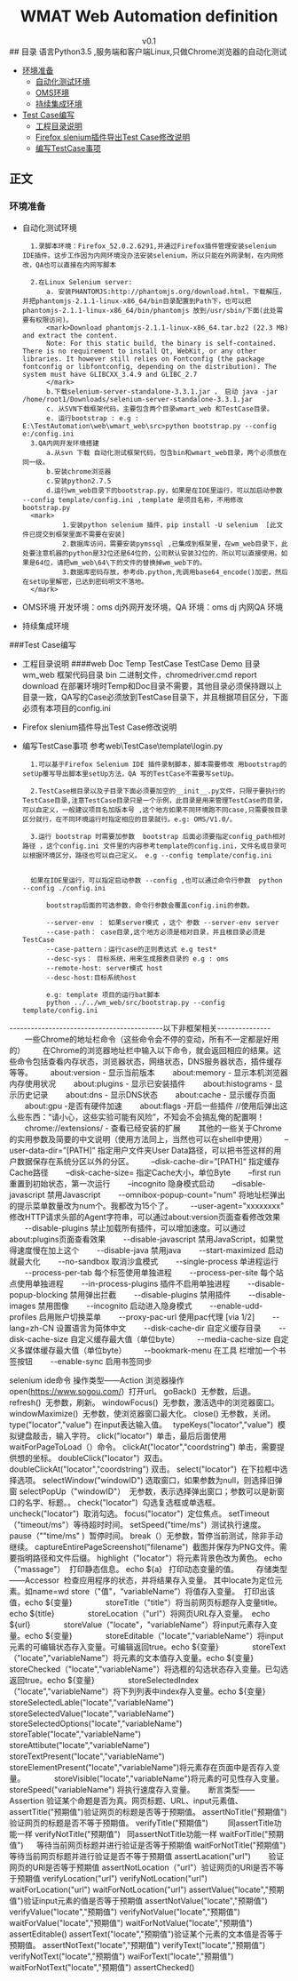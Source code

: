 <center><H1> WMAT Web Automation definition </H1>v0.1</center>
## 目录
语言Python3.5  ,服务端和客户端Linux,只做Chrome浏览器的自动化测试

* [环境准备](#env_pre)
    * [自动化测试环境](#auto_env)
    * [OMS环境](#OMS_env)
    * [持续集成环境](#jenkins_env)
* [Test Case编写](#Test_Case)
    * [工程目录说明](#project_directory)
    * [Firefox slenium插件导出Test Case修改说明](#selenium_ide)
    * [编写TestCase事项](#edit_testcase)

## 正文
### <a name="env_pre"></a>环境准备
* <a name="auto_env"></a>自动化测试环境

        1.录脚本环境：Firefox_52.0.2.6291,并通过Firefox插件管理安装selenium IDE插件。这步工作因为内网环境没办法安装selenium，所以只能在外网录制，在内网修改，QA也可以直接在内网写脚本

        2.在Linux Selenium server:
            a. 安装PHANTOMJS:http://phantomjs.org/download.html，下载解压，并把phantomjs-2.1.1-linux-x86_64/bin目录配置到Path下，也可以把phantomjs-2.1.1-linux-x86_64/bin/phantomjs 放到/usr/sbin/下面(此处需要有权限访问)。
            <mark>Download phantomjs-2.1.1-linux-x86_64.tar.bz2 (22.3 MB) and extract the content.
			Note: For this static build, the binary is self-contained. There is no requirement to install Qt, WebKit, or any other libraries. It however still relies on Fontconfig (the package fontconfig or libfontconfig, depending on the distribution). The system must have GLIBCXX_3.4.9 and GLIBC_2.7
			</mark>
            b.下载selenium-server-standalone-3.3.1.jar ， 启动 java -jar /home/root1/Downloads/selenium-server-standalone-3.3.1.jar
            c. 从SVN下载框架代码，主要包含两个目录wmart_web 和TestCase目录。
            e. 运行bootstrap : e.g : E:\TestAutomation\web\wmart_web\src>python bootstrap.py --config e:/config.ini
        3.QA内网开发环境搭建
            a.从svn 下载 自动化测试框架代码，包含bin和wmart_web目录，两个必须放在同一级。
            b.安装chrome浏览器
            c.安装python2.7.5
            d.运行wm_web目录下的bootstrap.py，如果是在IDE里运行，可以加启动参数 --config template/config.ini ,template 是项目名称，不用修改bootstrap.py
        <mark>
                1.安装python selenium 插件，pip install -U selenium  [此文件已提交到框架里面不需要在安装]
                2.数据库访问，需要安装pymssql ,已集成到框架里，在wm_web目录下，此处要注意机器的python是32位还是64位的，公司默认安装32位的，所以可以直接使用。如果是64位，请把wm_web\64\下的文件的替换掉wm_web下的。
                3.数据库密码存放，参考db.python,先调用base64_encode()加密，然后在setUp里解密，已达到密码明文不落地。
        </mark>


* <a name="oms_env"></a>OMS环境
开发环境：oms dj外网开发环境，QA 环境：oms dj 内网QA 环境
* <a name="jenkins_env"></a>持续集成环境


###<a name="Test_Case"></a>Test Case编写
* <a name="project_directory"></a>工程目录说明
####web
    Doc
    Temp
    TestCase  TestCase Demo 目录
    wm_web 框架代码目录
    bin 二进制文件，chromedriver.cmd
    report
    download
    在部署环境时Temp和Doc目录不需要，其他目录必须保持跟以上目录一致，QA写的Case必须放到TestCase目录下，并且根据项目区分，下面必须有本项目的config.ini

* <a name="selenium_ide"></a>Firefox slenium插件导出Test Case修改说明

* <a name="edit_testcase"></a>编写TestCase事项
    参考web\TestCase\template\login.py

        1.可以基于Firefox Selenium IDE 插件录制脚本，脚本需要修改 用bootstrap的setUp覆写导出脚本里setUp方法，QA 写的TestCase不需要写setUp。

        2.TestCase根目录以及子目录下面必须要加空的__init__.py文件，只限于要执行的TestCase目录,注意TestCase目录只是一个示例，此目录是用来管理TestCase的目录，可以自定义，一般建议项目名加版本号 ,这个地方如果不同环境跑不同case,只需要按目录区分就行，在不同环境运行时指定相应的目录就行。e.g: OMS/V1.0/。

        3.运行 bootstrap 时需要加参数  bootstrap 后面必须要指定config_path相对路径 ，这个config.ini 文件里的内容参考template的config.ini，文件名或目录可以根据环境区分，路径也可以自己定义。 e.g --config template/config.ini


        如果在IDE里运行，可以指定启动参数 --config ,也可以通过命令行参数  python --config ./config.ini

            bootstrap后面的可选参数，命令行参数会覆盖config.ini的参数。

            --server-env ： 如果server模式 ，这个 参数 --server-env server
            --case-path： case目录,这个地方必须是相对目录，并且根目录必须是TestCase
            --case-pattern：运行case的正则表达式 e.g test*
            --desc-sys： 目标系统，用来生成报表目录的 e.g : oms
            --remote-host: server模式 host
            --desc-host:目标系统host

            e.g: template 项目的运行bat脚本
            python ../../wm_web/src/bootstrap.py --config template/config.ini


-------------------------------------------以下非框架相关---------------
　　一些Chrome的地址栏命令（这些命令会不停的变动，所有不一定都是好用的）
　　在Chrome的浏览器地址栏中输入以下命令，就会返回相应的结果。这些命令包括查看内存状态，浏览器状态，网络状态，DNS服务器状态，插件缓存等等。
　　about:version - 显示当前版本
　　about:memory - 显示本机浏览器内存使用状况
　　about:plugins - 显示已安装插件
　　about:histograms - 显示历史记录
　　about:dns - 显示DNS状态
　　about:cache - 显示缓存页面
　　about:gpu -是否有硬件加速
　　about:flags -开启一些插件 //使用后弹出这么些东西：“请小心，这些实验可能有风险”，不知会不会搞乱俺的配置啊！
　　chrome://extensions/ - 查看已经安装的扩展
　　其他的一些关于Chrome的实用参数及简要的中文说明（使用方法同上，当然也可以在shell中使用）
　　–user-data-dir=”[PATH]” 指定用户文件夹User Data路径，可以把书签这样的用户数据保存在系统分区以外的分区。
　　–disk-cache-dir=”[PATH]“ 指定缓存Cache路径
　　–disk-cache-size= 指定Cache大小，单位Byte
　　–first run 重置到初始状态，第一次运行
　　–incognito 隐身模式启动
　　–disable-javascript 禁用Javascript
　　--omnibox-popup-count="num" 将地址栏弹出的提示菜单数量改为num个。我都改为15个了。
　　--user-agent="xxxxxxxx" 修改HTTP请求头部的Agent字符串，可以通过about:version页面查看修改效果
　　--disable-plugins 禁止加载所有插件，可以增加速度。可以通过about:plugins页面查看效果
　　--disable-javascript 禁用JavaScript，如果觉得速度慢在加上这个
　　--disable-java 禁用java
　　--start-maximized 启动就最大化
　　--no-sandbox 取消沙盒模式
　　--single-process 单进程运行
　　--process-per-tab 每个标签使用单独进程
　　--process-per-site 每个站点使用单独进程
　　--in-process-plugins 插件不启用单独进程
　　--disable-popup-blocking 禁用弹出拦截
　　--disable-plugins 禁用插件
　　--disable-images 禁用图像
　　--incognito 启动进入隐身模式
　　--enable-udd-profiles 启用账户切换菜单
　　--proxy-pac-url 使用pac代理 [via 1/2]
　　--lang=zh-CN 设置语言为简体中文
　　--disk-cache-dir 自定义缓存目录
　　--disk-cache-size 自定义缓存最大值（单位byte）
　　--media-cache-size 自定义多媒体缓存最大值（单位byte）
　　--bookmark-menu 在工具 栏增加一个书签按钮
　　--enable-sync 启用书签同步


selenium ide命令
操作类型——Action
浏览器操作
open(https://www.sogou.com/)  打开url。
goBack()  无参数，后退。
refresh()  无参数，刷新。
windowFocus()  无参数，激活选中的浏览器窗口。
windowMaximize()  无参数，使浏览器窗口最大化。
close() 无参数，关闭。
type("locator","value") 在input表达输入值。  
typeKeys("locator","value")  模拟键盘敲击，输入字符。
click("locator")  单击，最后后面使用waitForPageToLoad（）命令。
clickAt("locator","coordstring") 单击，需要提供想的坐标。
doubleClick("locator")  双击。
doubleClickAt("locator","coordstring") 双击。
select("locator")  在下拉框中选择选项。
selectWindow("windowID") 选取窗口，如果参数为null，则选择旧弹窗
selectPopUp（"windowID"）  无参数，表示选择弹出窗口；参数可以是新窗口的名字、标题。。
check("locator")  勾选复选框或单选框。
uncheck("locator")  取消勾选。
focus("locator")  定位焦点。
setTimeout（"timeout/ms"）等待超时时间。
setSpeed("time/ms")  测试执行速度。
pause（""time/ms" )  暂停时间。
break（）无参数，暂停当前测试，除非手动继续。
captureEntirePageScreenshot("filename")  截图并保存为PNG文件。需要指明路径和文件后缀。
highlight（"locator"）将元素背景色改为黄色。
echo（"massage"）  打印静态信息。
echo ${a}   打印动态变量的值。
　　存储类型——Accessor  检查应用程序的状态，并将结果存入变量。 其中locate为定位元素。如name=wd
store（"值"，“variableName”）将值存入变量。  打印出该值，echo ${变量}　　　　
storeTitle（"title"）将当前网页标题存入变量title。   echo ${title}　　　　
storeLocation（"url"）将网页URL存入变量。  echo ${url}　　　　
storeValue（"locate"，"variableName"）将input元素存入变量。echo ${变量}　　　　
storeEditable（"locate","variableName"）将input元素的可编辑状态存入变量。可编辑返回true。echo ${变量}　　　　
storeText（"locate","variableName"）将元素的文本值存入变量。echo ${变量}　　　　
storeChecked（"locate","variableName"）将选框的勾选状态存入变量。已勾选返回true。echo ${变量}　　　　
storeSelectedIndex（"locate","variableName"）将下列列表中index存入变量。echo ${变量}　　　　
storeSelectedLable("locate","variableName")　　　　
storeSelectedValue("locate","variableName")　　　　
storeSelectedOptions("locate","variableName")
storeTable("locate","variableName")　　　　
storeAttibute("locate","variableName")　　　　
storeTextPresent("locate","variableName")　　　　
storeElementPresent("locate","variableName")将元素存在页面中是否存入变量。　　　　
storeVisible("locate","variableName")将元素的可见性存入变量。　　　　
storeSpeed("variableName") 将执行速度存入变量。　　
断言类型——Assertion 验证某个命题是否为真。网页标题、URL、input元素值、
assertTitle("预期值")验证网页的标题是否等于预期值。
assertNoTitle("预期值")验证网页的标题是否不等于预期值。
verifyTitle("预期值")         同assertTitle功能一样
verifyNotTitle("预期值")   同assertNotTitle功能一样
waitForTitle("预期值")      等待当前网页标题并进行验证是否等于预期值
waitForNotTitle("预期值")等待当前网页标题并进行验证是否不等于预期值
assertLacation("url")        验证网页的URl是否等于预期值
assertNotLocation（"url"）验证网页的URl是否不等于预期值
verifyLocation("url")
verifyNotLocation("url")
waitForLocation("url")
waitForNotLocation("url")
assertValue("locate","预期值")验证input元素的值是否等于预期值
assertNotValue("locate","预期值")
verifyValue("locate","预期值")
verifyNotValue("locate","预期值")
waitForValue("locate","预期值")
waitForNotValue("locate","预期值")
assertEditable()
assertText("locate","预期值")验证某个元素的文本值是否等于预期值。
assertNotText("locate","预期值")
verifyText("locate","预期值")
verifyNotText("locate","预期值")
waiForText("locate","预期值")
waitForNotText("locate","预期值")
assertChecked()

